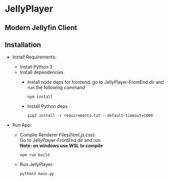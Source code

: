 # JellyPlayer

## Modern Jellyfin Client

## Installation

- Install Requirements:
  - Install Python 3
  - Install dependencies
    - Install node deps for frontend, go to JellyPlayer-FrontEnd dir and run the following command

      ```console
      npm install
      ```

    - Install Python deps

      ```console
      pip3 install -r requirements.txt --default-timeout=1000
      ```

- Run App:
  
  - Complie Renderer Files(html,js,css):\
    Go to JellyPlayer-FrontEnd dir and run.\
    **Note: on windows use WSL to compile**

    ```console
    npm run build 
    ```

  - Run JellyPlayer:

    ```console
    python3 main.py
    ```

<!-- - Build EXE:

  ```console
  pyinstaller --clean main.spec
  ```

  The .exe file will generate at dist/JellyPlayer -->
